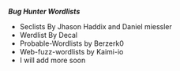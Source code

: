 ***Bug Hunter Wordlists***
* Seclists By Jhason Haddix and Daniel miessler
* Werdlist By Decal
* Probable-Wordlists by Berzerk0
* Web-fuzz-wordlists by Kaimi-io
* I will add more soon
